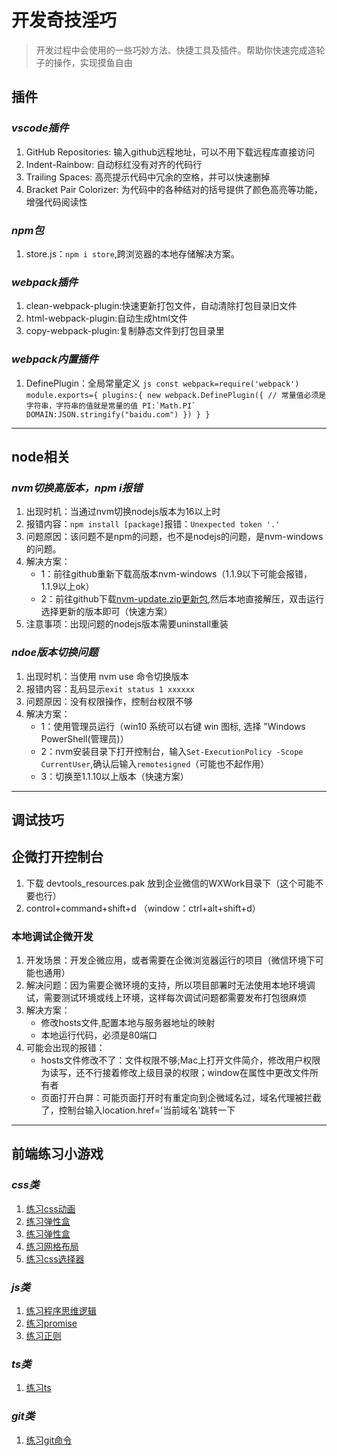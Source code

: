 # 开发奇技淫巧
  > 开发过程中会使用的一些巧妙方法、快捷工具及插件。帮助你快速完成造轮子的操作，实现摸鱼自由

## 插件
### *vscode插件*
  1. GitHub Repositories: 输入github远程地址，可以不用下载远程库直接访问 
  2. Indent-Rainbow: 自动标红没有对齐的代码行
  3. Trailing Spaces: 高亮提示代码中冗余的空格，并可以快速删掉
  4. Bracket Pair Colorizer: 为代码中的各种结对的括号提供了颜色高亮等功能，增强代码阅读性
### *npm包*
  1. store.js：```npm i store```,跨浏览器的本地存储解决方案。
### *webpack插件*
  1. clean-webpack-plugin:快速更新打包文件，自动清除打包目录旧文件
  2. html-webpack-plugin:自动生成html文件
  3. copy-webpack-plugin:复制静态文件到打包目录里
### *webpack内置插件*
  1. DefinePlugin：全局常量定义
    ```js
      const webpack=require('webpack')
      module.exports={
        plugins:{
          new webpack.DefinePlugin({
            // 常量值必须是字符串，字符串的值就是常量的值
            PI:`Math.PI`
            DOMAIN:JSON.stringify("baidu.com")
          })
        }
      }
    ```

-----

## node相关
### *nvm切换高版本，npm i报错*
  1. 出现时机：当通过nvm切换nodejs版本为16以上时
  2. 报错内容：`npm install [package]`报错：`Unexpected token '.'`
  3. 问题原因：该问题不是npm的问题，也不是nodejs的问题，是nvm-windows的问题。
  4. 解决方案：
      - 1：前往github重新下载高版本nvm-windows（1.1.9以下可能会报错，1.1.9以上ok）
      - 2：前往github下载[nvm-update.zip更新包](https://github.com/coreybutler/nvm-windows/releases),然后本地直接解压，双击运行选择更新的版本即可（快速方案）
  5. 注意事项：出现问题的nodejs版本需要uninstall重装
### *ndoe版本切换问题*
  1. 出现时机：当使用 nvm use 命令切换版本
  2. 报错内容：乱码显示`exit status 1 xxxxxx`
  3. 问题原因：没有权限操作，控制台权限不够
  4. 解决方案：
      - 1：使用管理员运行（win10 系统可以右键 win 图标, 选择 "Windows PowerShell(管理员)）
      - 2：nvm安装目录下打开控制台，输入`Set-ExecutionPolicy -Scope CurrentUser`,确认后输入`remotesigned`（可能也不起作用）
      - 3：切换至1.1.10以上版本（快速方案）

-----

## 调试技巧
## 企微打开控制台
  1. 下载 devtools_resources.pak 放到企业微信的WXWork目录下（这个可能不要也行）
  2. control+command+shift+d （window：ctrl+alt+shift+d）
### 本地调试企微开发
  1. 开发场景：开发企微应用，或者需要在企微浏览器运行的项目（微信环境下可能也通用）
  2. 解决问题：因为需要企微环境的支持，所以项目部署时无法使用本地环境调试，需要测试环境或线上环境，这样每次调试问题都需要发布打包很麻烦
  3. 解决方案：
      - 修改hosts文件,配置本地与服务器地址的映射
      - 本地运行代码，必须是80端口
  4. 可能会出现的报错：
      - hosts文件修改不了：文件权限不够;Mac上打开文件简介，修改用户权限为读写，还不行接着修改上级目录的权限；window在属性中更改文件所有者
      - 页面打开白屏：可能页面打开时有重定向到企微域名过，域名代理被拦截了，控制台输入location.href='当前域名'跳转一下

-----

## 前端练习小游戏
### *css类*
  1. [练习css动画](css-animations.io)
  2. [练习弹性盒](flexboxfroggy.com)
  3. [练习弹性盒](codingfantasy.com)
  4. [练习网格布局](cssgridgarden.com)
  5. [练习css选择器](flukeout.github.io)
### *js类*
  1. [练习程序思维逻辑](https://lab.reaal.me/jsrobot/)
  2. [练习promise](bevacqua.github.io/promisees)
  3. [练习正则](regexcrossword.com)
### *ts类*
  1. [练习ts](typescript-exercises.github.io)
### *git类*
  1. [练习git命令](https://learngitbranching.js.org/?locale=zh_CN)